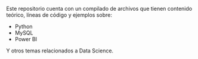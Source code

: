 Este repositorio cuenta con un compilado de archivos que tienen contenido teórico, líneas de código y ejemplos sobre:
- Python
- MySQL
- Power BI

Y otros temas relacionados a Data Science.